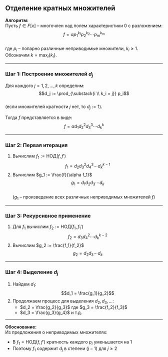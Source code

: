 ## Отделение кратных множителей

**Алгоритм:**  
Пусть $f \in F[x]$ – многочлен над полем характеристики $0$ с разложением:  
$$f = \alpha p_1^{k_1} p_2^{k_2} \cdots p_m^{k_m}$$  
где $p_i$ – попарно различные неприводимые множители, $k_i \geq 1$.  
Обозначим $k = \max_i \{k_i\}$.

---

### Шаг 1: Построение множителей $d_j$  
Для каждого $j = 1, 2, \dots, k$ определим:  
$$d_j := \prod_{\substack{i \\ k_i = j}} p_i$$  
(если множителей кратности $j$ нет, то $d_j := 1$).  

Тогда $f$ представляется в виде:  
$$f = \alpha d_1 d_2^2 d_3^3 \cdots d_k^k$$  

---

### Шаг 2: Первая итерация  
1. Вычислим $f_1 := \text{НОД}(f, f')$  
   $$f_1 = d_2 d_3^2 d_4^3 \cdots d_k^{k-1}$$  
2. Вычислим $g_1 := \frac{f}{\alpha f_1}$  
   $$g_1 = d_1 d_2 d_3 \cdots d_k$$  
   ($g_1$ – произведение всех различных неприводимых множителей $f$)

---

### Шаг 3: Рекурсивное применение  
1. Для $f_1$ вычислим $f_2 := \text{НОД}(f_1, f_1')$  
   $$f_2 = d_3 d_4^2 \cdots d_k^{k-2}$$  
2. Вычислим $g_2 := \frac{f_1}{f_2}$  
   $$g_2 = d_2 d_3 \cdots d_k$$  

---

### Шаг 4: Выделение $d_j$  
1. Найдем $d_1$:  
   $$d_1 = \frac{g_1}{g_2}$$  
2. Продолжаем процесс для выделения $d_2, d_3, \dots$:  
   - $d_2 = \frac{g_2}{g_3}$ где $g_3 = \frac{f_2}{f_3}$  
   - $d_3 = \frac{g_3}{g_4}$ и т.д.  

---

**Обоснование:**  
Из предложения о неприводимых множителях:  
- В $f_1 = \text{НОД}(f, f')$ кратность каждого $p_i$ уменьшается на 1  
- Поэтому $f_1$ содержит $d_j$ в степени $(j-1)$ для $j \geq 2$  
